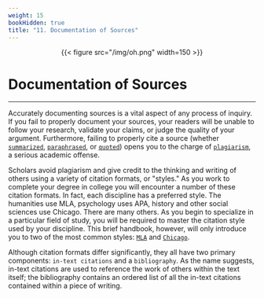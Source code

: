 ```yaml
---
weight: 15
bookHidden: true
title: "11. Documentation of Sources"
---
```


<div style="text-align:center">{{< figure src="/img/oh.png" width=150 >}}</div>

# Documentation of Sources

---

Accurately documenting sources is a vital aspect of any process of inquiry. If
you fail to  properly document your sources, your readers will be unable to
follow your research,  validate your claims, or judge the quality of your
argument. Furthermore, failing to  properly cite a source (whether [`summarized`](/resources/open-handbook/chapter-8), [`paraphrased`](/resources/open-handbook/chapter-8), or [`quoted`](/resources/open-handbook/chapter-8)) opens you to the  charge of
[`plagiarism`](/resources/open-handbook/chapter-10), a serious academic offense.

Scholars avoid plagiarism and give credit to the thinking and writing of others
using a  variety of citation formats, or "styles." As you work to complete your
degree in college you will encounter a number of these citation formats. In
fact, each discipline has a  preferred style. The humanities use MLA, psychology
uses APA, history and other social sciences use Chicago. There are many others.
As you begin to specialize in a particular field of study, you will be required
to master the citation style used by your discipline. This brief handbook,
however, will only introduce you to two of the most common styles: [`MLA`](/resources/open-handbook/chapter-11-mla) and
[`Chicago`](/resources/open-handbook/chapter-11-chi/).

Although citation formats differ significantly, they all have two primary
components:  `in-text citations` and a `bibliography`. As
the name suggests, in-text citations are used to reference the work of others
within the text itself; the bibliography contains an ordered list of all the
in-text citations contained within a piece of writing.




